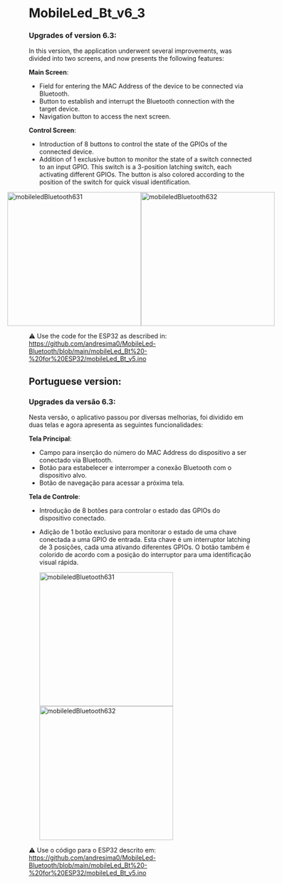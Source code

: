 # MobileLed_Bt_v6_3

### Upgrades of version 6.3:

In this version, the application underwent several improvements, was divided into two screens, and now presents the following features:

**Main Screen**:
- Field for entering the MAC Address of the device to be connected via Bluetooth.
- Button to establish and interrupt the Bluetooth connection with the target device.
- Navigation button to access the next screen.

**Control Screen**:
- Introduction of 8 buttons to control the state of the GPIOs of the connected device.
- Addition of 1 exclusive button to monitor the state of a switch connected to an input GPIO.
This switch is a 3-position latching switch, each activating different GPIOs. The button is also colored according to the position of the switch for quick visual identification.

<div style="display: flex; justify-content: center;">
  <img src="https://github.com/andresima0/MobileLed-Bluetooth/assets/111400782/26e5c55d-9458-4439-9f56-5ac07efd3038"
    alt="mobileledBluetooth631" width="300">
  <img src="https://github.com/andresima0/MobileLed-Bluetooth/assets/111400782/b1e33d67-87bb-4609-ae29-f1bfd6066692"
    alt="mobileledBluetooth632" width="300">
</div>

:warning: Use the code for the ESP32 as described in: https://github.com/andresima0/MobileLed-Bluetooth/blob/main/mobileLed_Bt%20-%20for%20ESP32/mobileLed_Bt_v5.ino

## Portuguese version:

### Upgrades da versão 6.3:

Nesta versão, o aplicativo passou por diversas melhorias, foi dividido em duas telas e agora apresenta as seguintes funcionalidades:

**Tela Principal**:
- Campo para inserção do número do MAC Address do dispositivo a ser conectado via Bluetooth.
- Botão para estabelecer e interromper a conexão Bluetooth com o dispositivo alvo.
- Botão de navegação para acessar a próxima tela.

**Tela de Controle**:
- Introdução de 8 botões para controlar o estado das GPIOs do dispositivo conectado.
- Adição de 1 botão exclusivo para monitorar o estado de uma chave conectada a uma GPIO de entrada.
Esta chave é um interruptor latching de 3 posições, cada uma ativando diferentes GPIOs. O botão também é colorido de acordo com a posição do interruptor para uma identificação visual rápida.

  <img src="https://github.com/andresima0/MobileLed-Bluetooth/assets/111400782/26e5c55d-9458-4439-9f56-5ac07efd3038"
    alt="mobileledBluetooth631" width="300">
  <img src="https://github.com/andresima0/MobileLed-Bluetooth/assets/111400782/b1e33d67-87bb-4609-ae29-f1bfd6066692"
    alt="mobileledBluetooth632" width="300">
</div>

:warning:  Use o código para o ESP32 descrito em: https://github.com/andresima0/MobileLed-Bluetooth/blob/main/mobileLed_Bt%20-%20for%20ESP32/mobileLed_Bt_v5.ino
